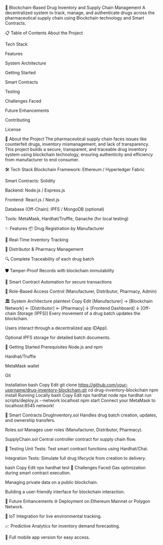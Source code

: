🚀 Blockchain-Based Drug Inventory and Supply Chain Management
A decentralized system to track, manage, and authenticate drugs across the pharmaceutical supply chain using Blockchain technology and Smart Contracts.

📋 Table of Contents
About the Project

Tech Stack

Features

System Architecture

Getting Started

Smart Contracts

Testing

Challenges Faced

Future Enhancements

Contributing

License

📖 About the Project
The pharmaceutical supply chain faces issues like counterfeit drugs, inventory mismanagement, and lack of transparency.
This project builds a secure, transparent, and traceable drug inventory system using blockchain technology, ensuring authenticity and efficiency from manufacturer to end consumer.

🛠️ Tech Stack
Blockchain Framework: Ethereum / Hyperledger Fabric

Smart Contracts: Solidity

Backend: Node.js / Express.js

Frontend: React.js / Next.js

Database (Off-Chain): IPFS / MongoDB (optional)

Tools: MetaMask, Hardhat/Truffle, Ganache (for local testing)

✨ Features
📦 Drug Registration by Manufacturer

🔗 Real-Time Inventory Tracking

🏬 Distributor & Pharmacy Management

🔍 Complete Traceability of each drug batch

🛡️ Tamper-Proof Records with blockchain immutability

🧾 Smart Contract Automation for secure transactions

🧠 Role-Based Access Control (Manufacturer, Distributor, Pharmacy, Admin)

🏛️ System Architecture
plaintext
Copy
Edit
[Manufacturer] -> [Blockchain Network] <- [Distributor] <- [Pharmacy]
                                 ↓
                          [Frontend Dashboard]
                                 ↓
                           [Off-chain Storage (IPFS)]
Every movement of a drug batch updates the blockchain.

Users interact through a decentralized app (DApp).

Optional IPFS storage for detailed batch documents.

🧰 Getting Started
Prerequisites
Node.js and npm

Hardhat/Truffle

MetaMask wallet

Git

Installation
bash
Copy
Edit
git clone https://github.com/your-username/drug-inventory-blockchain.git
cd drug-inventory-blockchain
npm install
Running Locally
bash
Copy
Edit
npx hardhat node
npx hardhat run scripts/deploy.js --network localhost
npm start
Connect your MetaMask to localhost:8545 network!

📝 Smart Contracts
DrugInventory.sol
Handles drug batch creation, updates, and ownership transfers.

Roles.sol
Manages user roles (Manufacturer, Distributor, Pharmacy).

SupplyChain.sol
Central controller contract for supply chain flow.

🧪 Testing
Unit Tests:
Test smart contract functions using Hardhat/Chai.

Integration Tests:
Simulate full drug lifecycle from creation to delivery.

bash
Copy
Edit
npx hardhat test
🧠 Challenges Faced
Gas optimization during smart contract execution.

Managing private data on a public blockchain.

Building a user-friendly interface for blockchain interaction.

🚀 Future Enhancements
🌐 Deployment on Ethereum Mainnet or Polygon Network.

📡 IoT Integration for live environmental tracking.

📈 Predictive Analytics for inventory demand forecasting.

🧩 Full mobile app version for easy access.

